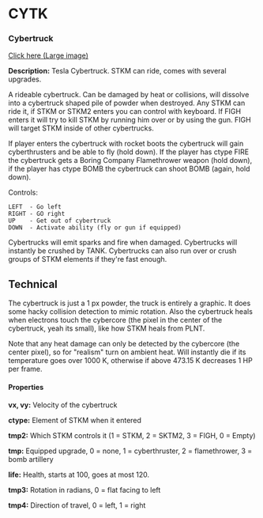 # CYTK
### Cybertruck

[Click here (Large image)](https://imgur.com/b0JLPg8)


**Description:**  Tesla Cybertruck. STKM can ride, comes with several upgrades.

A rideable cybertruck. Can be damaged by heat or collisions, will dissolve into a cybertruck shaped pile of powder when destroyed. Any STKM can ride it, if STKM or STKM2 enters you can control with keyboard. If FIGH enters it will try to kill STKM by running him over or by using the gun. FIGH will target STKM inside of other cybertrucks.

If player enters the cybertruck with rocket boots the cybertruck will gain cyberthrusters and be able to fly (hold down). If the player has ctype FIRE the cybertruck gets a Boring Company Flamethrower weapon (hold down), if the player has ctype BOMB the cybertruck can shoot BOMB (again, hold down).

Controls:
```
LEFT  - Go left
RIGHT - GO right
UP    - Get out of cybertruck
DOWN  - Activate ability (fly or gun if equipped)
```

Cybertrucks will emit sparks and fire when damaged. Cybertrucks will instantly be crushed by TANK. Cybertrucks can also run over or crush groups of STKM elements if they're fast enough.



## Technical
The cybertruck is just a 1 px powder, the truck is entirely a graphic. It does some hacky collision detection to mimic rotation. Also the cybertruck heals when electrons touch the cybercore (the pixel in the center of the cybertruck, yeah its small), like how STKM heals from PLNT.

Note that any heat damage can only be detected by the cybercore (the center pixel), so for "realism" turn on ambient heat. Will instantly die if its temperature goes over 1000 K, otherwise if above 473.15 K decreases 1 HP per frame.


#### Properties
**vx, vy:** Velocity of the cybertruck

**ctype:** Element of STKM when it entered

**tmp2:** Which STKM controls it (1 = STKM, 2 = SKTM2, 3 = FIGH, 0 = Empty)

**tmp:** Equipped upgrade, 0 = none, 1 = cyberthruster, 2 = flamethrower, 3 = bomb artillery

**life:** Health, starts at 100, goes at most 120.

**tmp3:** Rotation in radians, 0 = flat facing to left

**tmp4:** Direction of travel, 0 = left, 1 = right

